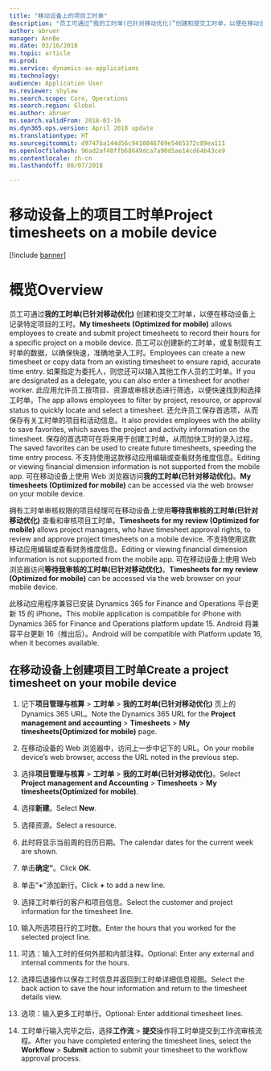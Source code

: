 ```yaml
---
title: "移动设备上的项目工时单"
description: "员工可通过“我的工时单(已针对移动优化)”创建和提交工时单，以便在移动设备上记录特定项目的工时。"
author: abruer
manager: AnnBe
ms.date: 03/16/2018
ms.topic: article
ms.prod: 
ms.service: dynamics-ax-applications
ms.technology: 
audience: Application User
ms.reviewer: shylaw
ms.search.scope: Core, Operations
ms.search.region: Global
ms.author: abruer
ms.search.validFrom: 2018-03-16
ms.dyn365.ops.version: April 2018 update
ms.translationtype: HT
ms.sourcegitcommit: d9747ba144d56c9410846769e5465372c89ea111
ms.openlocfilehash: 96ad2af40ffb68649dca7a90d5ae14cd64b43ce9
ms.contentlocale: zh-cn
ms.lasthandoff: 08/07/2018

---
```


# <a name="project-timesheets-on-a-mobile-device"></a><span data-ttu-id="8521e-103">移动设备上的项目工时单</span><span class="sxs-lookup"><span data-stu-id="8521e-103">Project timesheets on a mobile device</span></span>

[!include [banner](../includes/banner.md)]

# <a name="overview"></a><span data-ttu-id="8521e-104">概览</span><span class="sxs-lookup"><span data-stu-id="8521e-104">Overview</span></span>

<span data-ttu-id="8521e-105">员工可通过**我的工时单(已针对移动优化)** 创建和提交工时单，以便在移动设备上记录特定项目的工时。</span><span class="sxs-lookup"><span data-stu-id="8521e-105">**My timesheets (Optimized for mobile)** allows employees to create and submit project timesheets to record their hours for a specific project on a mobile device.</span></span> <span data-ttu-id="8521e-106">员工可以创建新的工时单，或复制现有工时单的数据，以确保快速，准确地录入工时。</span><span class="sxs-lookup"><span data-stu-id="8521e-106">Employees can create a new timesheet or copy data from an existing timesheet to ensure rapid, accurate time entry.</span></span> <span data-ttu-id="8521e-107">如果指定为委托人，则您还可以输入其他工作人员的工时单。</span><span class="sxs-lookup"><span data-stu-id="8521e-107">If you are designated as a delegate, you can also enter a timesheet for another worker.</span></span> <span data-ttu-id="8521e-108">此应用允许员工按项目、资源或审核状态进行筛选，以便快速找到和选择工时单。</span><span class="sxs-lookup"><span data-stu-id="8521e-108">The app allows employees to filter by project, resource, or approval status to quickly locate and select a timesheet.</span></span> <span data-ttu-id="8521e-109">还允许员工保存首选项，从而保存有关工时单的项目和活动信息。</span><span class="sxs-lookup"><span data-stu-id="8521e-109">It also provides employees with the ability to save favorites, which saves the project and activity information on the timesheet.</span></span> <span data-ttu-id="8521e-110">保存的首选项可在将来用于创建工时单，从而加快工时的录入过程。</span><span class="sxs-lookup"><span data-stu-id="8521e-110">The saved favorites can be used to create future timesheets, speeding the time entry process.</span></span> <span data-ttu-id="8521e-111">不支持使用这款移动应用编辑或查看财务维度信息。</span><span class="sxs-lookup"><span data-stu-id="8521e-111">Editing or viewing financial dimension information is not supported from the mobile app.</span></span> <span data-ttu-id="8521e-112">可在移动设备上使用 Web 浏览器访问**我的工时单(已针对移动优化)**。</span><span class="sxs-lookup"><span data-stu-id="8521e-112">**My timesheets (Optimized for mobile)** can be accessed via the web browser on your mobile device.</span></span>

<span data-ttu-id="8521e-113">拥有工时单审核权限的项目经理可在移动设备上使用**等待我审核的工时单(已针对移动优化)** 查看和审核项目工时单。</span><span class="sxs-lookup"><span data-stu-id="8521e-113">**Timesheets for my review (Optimized for mobile)** allows project managers, who have timesheet approval rights, to review and approve project timesheets on a mobile device.</span></span> <span data-ttu-id="8521e-114">不支持使用这款移动应用编辑或查看财务维度信息。</span><span class="sxs-lookup"><span data-stu-id="8521e-114">Editing or viewing financial dimension information is not supported from the mobile app.</span></span> <span data-ttu-id="8521e-115">可在移动设备上使用 Web 浏览器访问**等待我审核的工时单(已针对移动优化)**。</span><span class="sxs-lookup"><span data-stu-id="8521e-115">**Timesheets for my review (Optimized for mobile)** can be accessed via the web browser on your mobile device.</span></span>

<span data-ttu-id="8521e-116">此移动应用程序兼容已安装 Dynamics 365 for Finance and Operations 平台更新 15 的 iPhone。</span><span class="sxs-lookup"><span data-stu-id="8521e-116">This mobile application is compatible for iPhone with Dynamics 365 for Finance and Operations platform update 15.</span></span>
<span data-ttu-id="8521e-117">Android 将兼容平台更新 16（推出后）。</span><span class="sxs-lookup"><span data-stu-id="8521e-117">Android will be compatible with Platform update 16, when it becomes available.</span></span>

<a name="create-a-project-timesheet-on-your-mobile-device"></a><span data-ttu-id="8521e-118">在移动设备上创建项目工时单</span><span class="sxs-lookup"><span data-stu-id="8521e-118">Create a project timesheet on your mobile device</span></span>
------------------------------------------------

1.  <span data-ttu-id="8521e-119">记下**项目管理与核算** \> **工时单** \> **我的工时单(已针对移动优化)** 页上的 Dynamics 365 URL。</span><span class="sxs-lookup"><span data-stu-id="8521e-119">Note the Dynamics 365 URL for the **Project management and accounting** \> **Timesheets** \> **My timesheets(Optimized for mobile)** page.</span></span>

2.  <span data-ttu-id="8521e-120">在移动设备的 Web 浏览器中，访问上一步中记下的 URL。</span><span class="sxs-lookup"><span data-stu-id="8521e-120">On your mobile device’s web browser, access the URL noted in the previous step.</span></span>
 
3.  <span data-ttu-id="8521e-121">选择**项目管理与核算** \> **工时单** \> **我的工时单(已针对移动优化)**。</span><span class="sxs-lookup"><span data-stu-id="8521e-121">Select **Project management and Accounting** \> **Timesheets** \> **My timesheets(Optimized for mobile)**.</span></span>

4.  <span data-ttu-id="8521e-122">选择**新建**。</span><span class="sxs-lookup"><span data-stu-id="8521e-122">Select **New**.</span></span>

5.  <span data-ttu-id="8521e-123">选择资源。</span><span class="sxs-lookup"><span data-stu-id="8521e-123">Select a resource.</span></span>

6.  <span data-ttu-id="8521e-124">此时将显示当前周的日历日期。</span><span class="sxs-lookup"><span data-stu-id="8521e-124">The calendar dates for the current week are shown.</span></span>

7.  <span data-ttu-id="8521e-125">单击**确定”**。</span><span class="sxs-lookup"><span data-stu-id="8521e-125">Click **OK**.</span></span>

8.  <span data-ttu-id="8521e-126">单击“**+**”添加新行。</span><span class="sxs-lookup"><span data-stu-id="8521e-126">Click **+** to add a new line.</span></span>

9.  <span data-ttu-id="8521e-127">选择工时单行的客户和项目信息。</span><span class="sxs-lookup"><span data-stu-id="8521e-127">Select the customer and project information for the timesheet line.</span></span>

10. <span data-ttu-id="8521e-128">输入所选项目行的工时数。</span><span class="sxs-lookup"><span data-stu-id="8521e-128">Enter the hours that you worked for the selected project line.</span></span>

11. <span data-ttu-id="8521e-129">可选：输入工时的任何外部和内部注释。</span><span class="sxs-lookup"><span data-stu-id="8521e-129">Optional: Enter any external and internal comments for the hours.</span></span>

12. <span data-ttu-id="8521e-130">选择后退操作以保存工时信息并返回到工时单详细信息视图。</span><span class="sxs-lookup"><span data-stu-id="8521e-130">Select the back action to save the hour information and return to the timesheet details view.</span></span>

13. <span data-ttu-id="8521e-131">选项：输入更多工时单行。</span><span class="sxs-lookup"><span data-stu-id="8521e-131">Optional: Enter additional timesheet lines.</span></span>

14. <span data-ttu-id="8521e-132">工时单行输入完毕之后，选择**工作流** \> **提交**操作将工时单提交到工作流审核流程。</span><span class="sxs-lookup"><span data-stu-id="8521e-132">After you have completed entering the timesheet lines, select the **Workflow** \> **Submit** action to submit your timesheet to the workflow approval process.</span></span>

